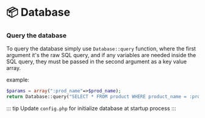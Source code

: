 # :package: Database  

### Query the database

To query the database simply use `Database::query` function, where the first argument it's the raw SQL query, and if any variables are needed inside the SQL query, they must be passed in the second argument as a key value array.  

example:  
``` php
$params = array(":prod_name"=>$prod_name);  
return Database::query("SELECT * FROM product WHERE product_name = :prod_name", $params);
```

::: tip
Update `config.php` for initialize database at startup process
:::